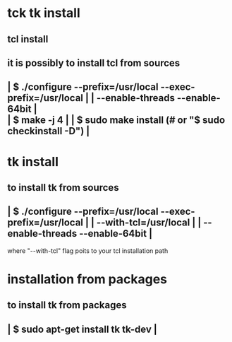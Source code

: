 # tck tk install

## tcl install

 it is possibly to install tcl from sources
 ------------------------------------------------------------------------
 | $ ./configure --prefix=/usr/local --exec-prefix=/usr/local		|
 |             --enable-threads --enable-64bit				|		
 | $ make -j 4								|
 | $ sudo make install (# or "$ sudo checkinstall -D")			|
 ------------------------------------------------------------------------



 tk install
 ==========

 to install tk from sources
 ------------------------------------------------------------------------
 | $ ./configure --prefix=/usr/local --exec-prefix=/usr/local		|
 |		 --with-tcl=/usr/local					|
 |               --enable-threads --enable-64bit			|
 ------------------------------------------------------------------------
 where "--with-tcl" flag poits to your tcl installation path



 installation from packages
 ==========================

 to install tk from packages 
 ------------------------------------------------------------------------
 | $ sudo apt-get install tk tk-dev					|
 ------------------------------------------------------------------------
